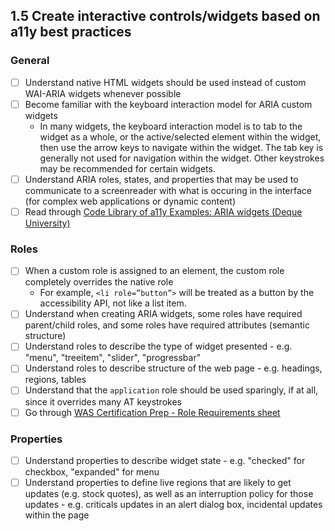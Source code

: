 ## 1.5 Create interactive controls/widgets based on a11y best practices

### General
- [ ] Understand native HTML widgets should be used instead of custom WAI-ARIA widgets whenever possible
- [ ] Become familiar with the keyboard interaction model for ARIA custom widgets
  - In many widgets, the keyboard interaction model is to tab to the widget as a
whole, or the active/selected element within the widget, then use the arrow keys
to navigate within the widget. The tab key is generally not used for navigation
within the widget. Other keystrokes may be recommended for certain widgets.
- [ ] Understand ARIA roles, states, and properties that may be used to communicate to a screenreader with what is occuring in the interface (for complex web applications or dynamic content)
- [ ] Read through [Code Library of a11y Examples: ARIA widgets (Deque University)](https://dequeuniversity.com/library/aria/)

### Roles
- [ ] When a custom role is assigned to an element, the custom role completely overrides the native role
  -  For example, `<li role=”button”>` will be treated as a
button by the accessibility API, not like a list item.
- [ ] Understand when creating ARIA widgets, some roles have required parent/child roles, and some roles have required attributes (semantic structure)
- [ ] Understand roles to describe the type of widget presented - e.g. "menu", "treeitem", "slider", "progressbar"
- [ ] Understand roles to describe structure of the web page - e.g. headings, regions, tables 
- [ ] Understand that the `application` role should be used sparingly, if at all, since it overrides many AT keystrokes 
- [ ] Go through [WAS Certification Prep - Role Requirements sheet](https://docs.google.com/spreadsheets/d/1-E52YevqTxAYfQUZdDoMfqqumcmON9Boir6axGvvYOQ/edit?gid=2129291334#gid=2129291334)

### Properties
- [ ] Understand properties to describe widget state - e.g. "checked" for checkbox, "expanded" for menu
- [ ] Understand properties to define live regions that are likely to get updates (e.g. stock quotes), as well as an interruption policy for those updates - e.g. criticals updates in an alert dialog box, incidental updates within the page
